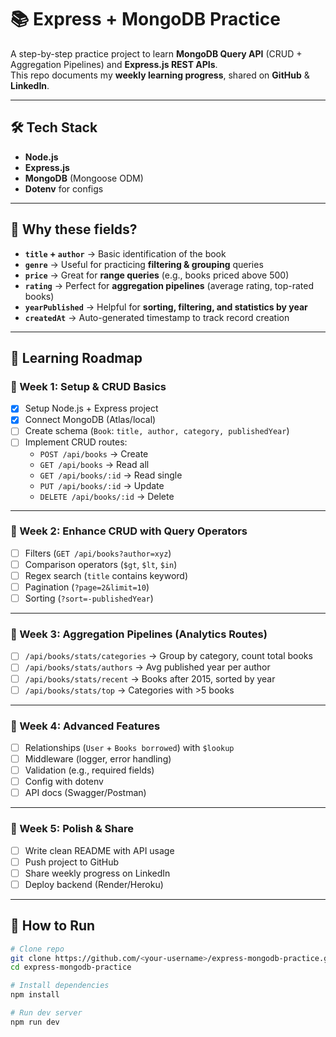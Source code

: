 # 📚 Express + MongoDB Practice  

A step-by-step practice project to learn **MongoDB Query API** (CRUD + Aggregation Pipelines) and **Express.js REST APIs**.  
This repo documents my **weekly learning progress**, shared on **GitHub** & **LinkedIn**.  

---

## 🛠️ Tech Stack
- **Node.js**  
- **Express.js**  
- **MongoDB** (Mongoose ODM)  
- **Dotenv** for configs  

---
## 📝 Why these fields?

- **`title` + `author`** → Basic identification of the book  
- **`genre`** → Useful for practicing **filtering & grouping** queries  
- **`price`** → Great for **range queries** (e.g., books priced above 500)  
- **`rating`** → Perfect for **aggregation pipelines** (average rating, top-rated books)  
- **`yearPublished`** → Helpful for **sorting, filtering, and statistics by year**  
- **`createdAt`** → Auto-generated timestamp to track record creation

---

## 📌 Learning Roadmap  

### 🔰 Week 1: Setup & CRUD Basics
- [x] Setup Node.js + Express project  
- [x] Connect MongoDB (Atlas/local)  
- [ ] Create schema (`Book`: `title, author, category, publishedYear`)  
- [ ] Implement CRUD routes:  
  - `POST /api/books` → Create  
  - `GET /api/books` → Read all  
  - `GET /api/books/:id` → Read single  
  - `PUT /api/books/:id` → Update  
  - `DELETE /api/books/:id` → Delete  

---

### 🔰 Week 2: Enhance CRUD with Query Operators
- [ ] Filters (`GET /api/books?author=xyz`)  
- [ ] Comparison operators (`$gt`, `$lt`, `$in`)  
- [ ] Regex search (`title` contains keyword)  
- [ ] Pagination (`?page=2&limit=10`)  
- [ ] Sorting (`?sort=-publishedYear`)  

---

### 🔰 Week 3: Aggregation Pipelines (Analytics Routes)
- [ ] `/api/books/stats/categories` → Group by category, count total books  
- [ ] `/api/books/stats/authors` → Avg published year per author  
- [ ] `/api/books/stats/recent` → Books after 2015, sorted by year  
- [ ] `/api/books/stats/top` → Categories with >5 books  

---

### 🔰 Week 4: Advanced Features
- [ ] Relationships (`User` + `Books borrowed`) with `$lookup`  
- [ ] Middleware (logger, error handling)  
- [ ] Validation (e.g., required fields)  
- [ ] Config with dotenv  
- [ ] API docs (Swagger/Postman)  

---

### 🔰 Week 5: Polish & Share
- [ ] Write clean README with API usage  
- [ ] Push project to GitHub  
- [ ] Share weekly progress on LinkedIn  
- [ ] Deploy backend (Render/Heroku)  

---

## 🚀 How to Run
```bash
# Clone repo
git clone https://github.com/<your-username>/express-mongodb-practice.git
cd express-mongodb-practice

# Install dependencies
npm install

# Run dev server
npm run dev



